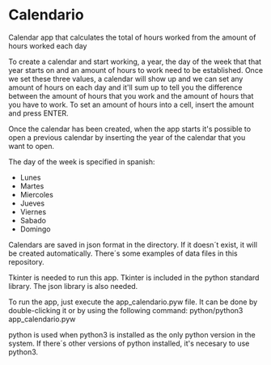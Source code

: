 # Calendario
Calendar app that calculates the total of hours worked from the amount of hours worked each day

To create a calendar and start working, a year, the day of the week that that year starts on and an amount of hours to work need to be established.
Once we set these three values, a calendar will show up and we can set any amount of hours on each day and it'll sum up to tell you the difference between the amount of hours that you work and the amount of hours that you have to work.
To set an amount of hours into a cell, insert the amount and press ENTER.

Once the calendar has been created, when the app starts it's possible to open a previous calendar by inserting the year of the calendar that you want to open.

The day of the week is specified in spanish:
  - Lunes
  - Martes
  - Miercoles
  - Jueves
  - Viernes
  - Sabado
  - Domingo
  
Calendars are saved in json format in the <data> directory. If it doesn´t exist, it will be created automatically.
There´s some examples of data files in this repository.
  
Tkinter is needed to run this app. Tkinter is included in the python standard library.
The json library is also needed.

To run the app, just execute the app_calendario.pyw file. It can be done by double-clicking it or by using the following command:
python/python3 app_calendario.pyw

python is used when python3 is installed as the only python version in the system. If there´s other versions of python installed, it's necesary to use python3.
